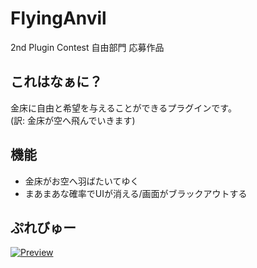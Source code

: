 # FlyingAnvil
2nd Plugin Contest 自由部門 応募作品

## これはなぁに？
金床に自由と希望を与えることができるプラグインです。  
(訳: 金床が空へ飛んでいきます)

## 機能
* 金床がお空へ羽ばたいてゆく
* まあまあな確率でUIが消える/画面がブラックアウトする

## ぷれびゅー
[![Preview](https://img.youtube.com/vi/LVqqF2r5Rkc/0.jpg)](https://www.youtube.com/watch?v=LVqqF2r5Rkc)
